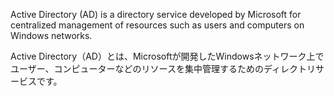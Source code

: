 
Active Directory (AD) is a directory service developed by Microsoft for centralized management of resources such as users and computers on Windows networks.

Active Directory（AD）とは、Microsoftが開発したWindowsネットワーク上でユーザー、コンピューターなどのリソースを集中管理するためのディレクトリサービスです。
